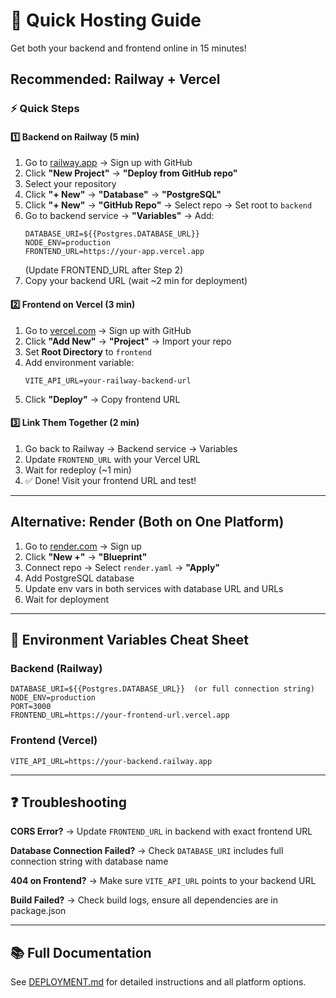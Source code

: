 # 🚀 Quick Hosting Guide

Get both your backend and frontend online in 15 minutes!

## Recommended: Railway + Vercel

### ⚡ Quick Steps

#### 1️⃣ Backend on Railway (5 min)

1. Go to [railway.app](https://railway.app) → Sign up with GitHub
2. Click **"New Project"** → **"Deploy from GitHub repo"**
3. Select your repository
4. Click **"+ New"** → **"Database"** → **"PostgreSQL"**
5. Click **"+ New"** → **"GitHub Repo"** → Select repo → Set root to `backend`
6. Go to backend service → **"Variables"** → Add:
   ```
   DATABASE_URI=${{Postgres.DATABASE_URL}}
   NODE_ENV=production
   FRONTEND_URL=https://your-app.vercel.app
   ```
   (Update FRONTEND_URL after Step 2)
7. Copy your backend URL (wait ~2 min for deployment)

#### 2️⃣ Frontend on Vercel (3 min)

1. Go to [vercel.com](https://vercel.com) → Sign up with GitHub
2. Click **"Add New"** → **"Project"** → Import your repo
3. Set **Root Directory** to `frontend`
4. Add environment variable:
   ```
   VITE_API_URL=your-railway-backend-url
   ```
5. Click **"Deploy"** → Copy frontend URL

#### 3️⃣ Link Them Together (2 min)

1. Go back to Railway → Backend service → Variables
2. Update `FRONTEND_URL` with your Vercel URL
3. Wait for redeploy (~1 min)
4. ✅ Done! Visit your frontend URL and test!

---

## Alternative: Render (Both on One Platform)

1. Go to [render.com](https://render.com) → Sign up
2. Click **"New +"** → **"Blueprint"**
3. Connect repo → Select `render.yaml` → **"Apply"**
4. Add PostgreSQL database
5. Update env vars in both services with database URL and URLs
6. Wait for deployment

---

## 🎯 Environment Variables Cheat Sheet

### Backend (Railway)
```
DATABASE_URI=${{Postgres.DATABASE_URL}}  (or full connection string)
NODE_ENV=production
PORT=3000
FRONTEND_URL=https://your-frontend-url.vercel.app
```

### Frontend (Vercel)
```
VITE_API_URL=https://your-backend.railway.app
```

---

## ❓ Troubleshooting

**CORS Error?** → Update `FRONTEND_URL` in backend with exact frontend URL

**Database Connection Failed?** → Check `DATABASE_URI` includes full connection string with database name

**404 on Frontend?** → Make sure `VITE_API_URL` points to your backend URL

**Build Failed?** → Check build logs, ensure all dependencies are in package.json

---

## 📚 Full Documentation

See [DEPLOYMENT.md](./DEPLOYMENT.md) for detailed instructions and all platform options.

